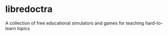 # libredoctra
A collection of free educational simulators and games for teaching hard-to-learn topics
